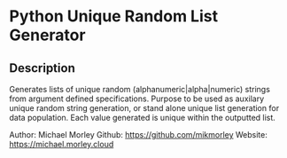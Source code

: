 # Python Unique Random List Generator

## Description
Generates lists of unique random (alphanumeric|alpha|numeric) strings from argument defined specifications. Purpose to be used as auxilary unique random string generation, or stand alone unique list generation for data population. Each value generated is unique within the outputted list.

Author: Michael Morley
Github: https://github.com/mikmorley
Website: https://michael.morley.cloud
